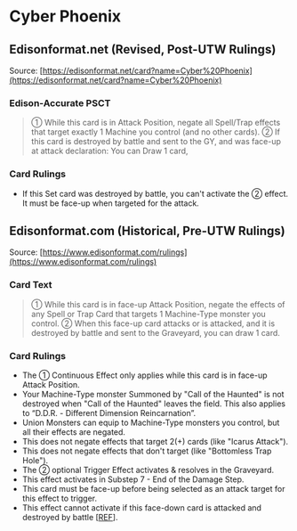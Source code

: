 # Cyber Phoenix

## Edisonformat.net (Revised, Post-UTW Rulings)

Source: [https://edisonformat.net/card?name=Cyber%20Phoenix](https://edisonformat.net/card?name=Cyber%20Phoenix)

### Edison-Accurate PSCT

> ① While this card is in Attack Position,
> negate all Spell/Trap effects that target exactly 1 Machine you control (and no other cards).
> ② If this card is destroyed by battle and sent to the GY, and was face-up at attack declaration: You can Draw 1 card,

### Card Rulings

*   If this Set card was destroyed by battle, you can't activate the ② effect.
It must be face-up when targeted for the attack.


## Edisonformat.com (Historical, Pre-UTW Rulings)

Source: [https://www.edisonformat.com/rulings](https://www.edisonformat.com/rulings)

### Card Text

> ① While this card is in face-up Attack Position, negate the effects of any Spell or Trap Card that targets 1 Machine-Type monster you control. ② When this face-up card attacks or is attacked, and it is destroyed by battle and sent to the Graveyard, you can draw 1 card.

### Card Rulings

*   The ① Continuous Effect only applies while this card is in face-up Attack Position.
*   Your Machine-Type monster Summoned by "Call of the Haunted" is not destroyed when "Call of the Haunted" leaves the field. This also applies to “D.D.R. - Different Dimension Reincarnation”.
*   Union Monsters can equip to Machine-Type monsters you control, but all their effects are negated.
*   This does not negate effects that target 2(+) cards (like "Icarus Attack").
*   This does not negate effects that don't target (like "Bottomless Trap Hole").
*   The ② optional Trigger Effect activates & resolves in the Graveyard.
*   This effect activates in Substep 7 - End of the Damage Step.
*   This card must be face-up before being selected as an attack target for this effect to trigger.
*   This effect cannot activate if this face-down card is attacked and destroyed by battle \[[REF](https://www.pojo.biz/board/showpost.php?p=17414058&postcount=14)\].


